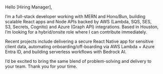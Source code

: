 Hello [Hiring Manager],

I’m a full-stack developer working with MERN and Hono/Bun, building scalable React apps and Node APIs backed by AWS (Lambda, SQS, SES, S3, Secrets, Cognito) and Azure (Graph API) integrations. Based in Houston, I’m looking for a hybrid/onsite role where I can contribute immediately.

Recent projects include delivering a secure React Native app for sensitive client data, automating onboarding/off-boarding via AWS Lambda + Azure Entra ID, and building serverless workflows with Bedrock AI.

I’d be excited to bring the same blend of problem-solving and delivery to your team. Thank you for your time.
